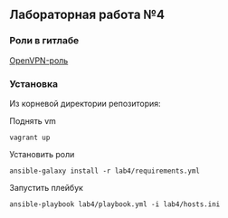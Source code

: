 ## Лабораторная работа №4

### Роли в гитлабе
[OpenVPN-роль](https://gitlab.com/yeklalex-k/ansible-roles/anisble-role-openvpn)


### Установка

Из корневой директории репозитория:

Поднять vm
```
vagrant up
```
Установить роли

```
ansible-galaxy install -r lab4/requirements.yml
```

Запустить плейбук

```
ansible-playbook lab4/playbook.yml -i lab4/hosts.ini   
```